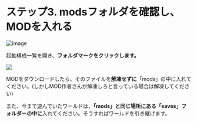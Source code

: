 # ステップ3. modsフォルダを確認し、MODを入れる

![image](https://images.ctfassets.net/44sq8tmkumx2/5O92Lm8yboMSuqsWZcIKE4/f728fd38a874d90a03761280032dd859/image.png)

起動構成一覧を開き、**フォルダマークをクリックします。**

![](https://cdn-ak.f.st-hatena.com/images/fotolife/s/sasigume/20210208/20210208093857.png)

MODをダウンロードしたら、そのファイルを**解凍せずに**「mods」の中に入れてください。(しかしMOD作者さんが解凍しろと言っている場合は解凍してください)

また、今まで遊んでいたワールドは、**「mods」と同じ場所にある「saves」フォルダーの中に**入れてください。そうすればワールドを引き継げます。
